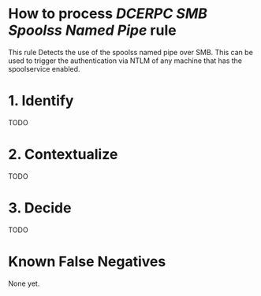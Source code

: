 # How to process *DCERPC SMB Spoolss Named Pipe* rule
This rule Detects the use of the spoolss named pipe over SMB. This can be used to trigger the authentication via NTLM of any machine that has the spoolservice enabled.

# 1. Identify
TODO

# 2. Contextualize
TODO

# 3. Decide
TODO

# Known False Negatives
None yet.
